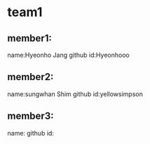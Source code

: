 # team1
## member1:
name:Hyeonho Jang
github id:Hyeonhooo

## member2:
name:sungwhan Shim
github id:yellowsimpson

## member3:
name:
github id:
